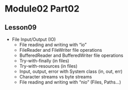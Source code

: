 # Module02 Part02

## Lesson09

- File Input/Output (IO)
    - File reading and writing with “io”
    - FileReader and FileWriter file operations
    - BufferedReader and BufferedWriter file operations
    - Try-with-finally (in files)
    - Try-with-resources (in files)
    - Input, output, error with System class (in, out, err)
    - Character streams vs byte streams
    - File reading and writing with “nio” (Files, Paths...)
